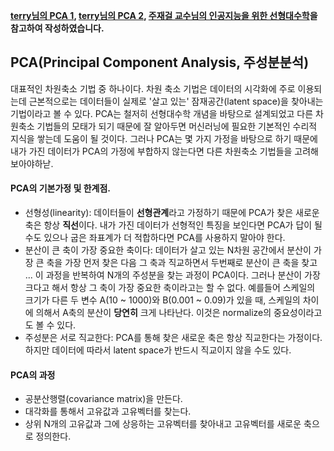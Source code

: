 **[terry님의 PCA 1](https://www.youtube.com/watch?v=9UggjVi9-9M&list=PL0oFI08O71gKEXITQ7OG2SCCXkrtid7Fq&index=27), [terry님의 PCA 2](https://www.youtube.com/watch?v=kMYRnyvtLC8&list=PL0oFI08O71gKEXITQ7OG2SCCXkrtid7Fq&index=28), [주재걸 교수님의 인공지능을 위한 선형대수학](https://www.edwith.org/linearalgebra4ai)을 참고하여 작성하였습니다.**



## PCA(Principal Component Analysis, 주성분분석)

대표적인 차원축소 기법 중 하나이다. 차원 축소 기법은 데이터의 시각화에 주로 이용되는데 근본적으로는 데이터들이 실제로 '살고 있는' 잠재공간(latent space)을 찾아내는 기법이라고 볼 수 있다. PCA는 철저히 선형대수학 개념을 바탕으로 설계되었고 다른 차원축소 기법들의 모태가 되기 때문에 잘 알아두면 머신러닝에 필요한 기본적인 수리적 지식을 쌓는데 도움이 될 것이다. 그러나 PCA는 몇 가지 가정을 바탕으로 하기 때문에 내가 가진 데이터가 PCA의 가정에 부합하지 않는다면 다른 차원축소 기법들을 고려해보아야하낟.



#### PCA의 기본가정 및 한계점.

- 선형성(linearity): 데이터들이 **선형관계**라고 가정하기 때문에 PCA가 찾은 새로운 축은 항상 **직선**이다. 내가 가진 데이터가 선형적인 특징을 보인다면 PCA가 답이 될 수도 있으나 굽은 좌표계가 더 적합하다면 PCA를 사용하지 말아야 한다.
- 분산이 큰 축이 가장 중요한 축이다:  데이터가 살고 있는 N차원 공간에서 분산이 가장 큰 축을 가장 먼저 찾은 다음 그 축과 직교하면서 두번째로 분산이 큰 축을 찾고 ... 이 과정을 반복하여 N개의 주성분을 찾는 과정이 PCA이다. 그러나 분산이 가장 크다고 해서 항상 그 축이 가장 중요한 축이라고는 할 수 없다. 예를들어 스케일의 크기가 다른 두 변수 A(10 ~ 1000)와 B(0.001 ~ 0.09)가 있을 때, 스케일의 차이에 의해서 A축의 분산이 **당연히** 크게 나타난다. 이것은 normalize의 중요성이라고도 볼 수 있다.
- 주성분은 서로 직교한다: PCA를 통해 찾은 새로운 축은 항상 직교한다는 가정이다. 하지만 데이터에 따라서 latent space가 반드시 직교이지 않을 수도 있다.



#### PCA의 과정

- 공분산행렬(covariance matrix)을 만든다.
- 대각화를 통해서 고유값과 고유벡터를 찾는다.
- 상위 N개의 고유값과 그에 상응하는 고유벡터를 찾아내고 고유벡터를 새로운 축으로 정의한다. 

### 





